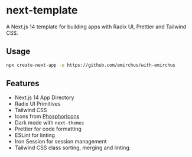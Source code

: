 # next-template

A Next.js 14 template for building apps with Radix UI, Prettier and Tailwind CSS.

## Usage

```bash
npx create-next-app -e https://github.com/emirchus/with-emirchus
```

## Features

- Next.js 14 App Directory
- Radix UI Primitives
- Tailwind CSS
- Icons from [PhosphorIcons](https://phosphoricons.com/)
- Dark mode with `next-themes`
- Prettier for code formatting
- ESLint for linting
- Iron Session for session management
- Tailwind CSS class sorting, merging and linting.

